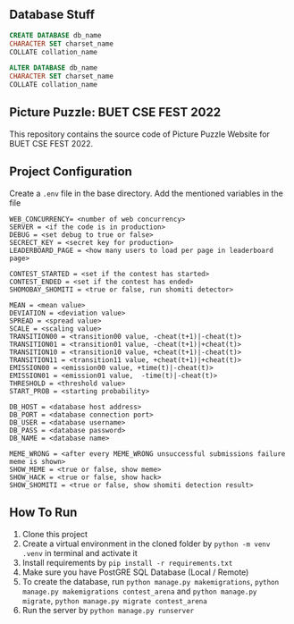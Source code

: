 ## Database Stuff
```sql
CREATE DATABASE db_name
CHARACTER SET charset_name
COLLATE collation_name

ALTER DATABASE db_name
CHARACTER SET charset_name
COLLATE collation_name
```


## Picture Puzzle: BUET CSE FEST 2022  
This repository contains the source code of Picture Puzzle Website for BUET CSE FEST 2022.  
  
## Project Configuration  
Create a `.env` file in the base directory. Add the mentioned variables in the file  

    WEB_CONCURRENCY= <number of web concurrency>
    SERVER = <if the code is in production>
    DEBUG = <set debug to true or false>
    SECRECT_KEY = <secret key for production>
    LEADERBOARD_PAGE = <how many users to load per page in leaderboard page>
    
    CONTEST_STARTED = <set if the contest has started>
    CONTEST_ENDED = <set if the contest has ended>
    SHOMOBAY_SHOMITI = <true or false, run shomiti detector>
    
    MEAN = <mean value>
    DEVIATION = <deviation value>
    SPREAD = <spread value>
    SCALE = <scaling value>
    TRANSITION00 = <transition00 value, -cheat(t+1)|-cheat(t)>
    TRANSITION01 = <transition01 value, -cheat(t+1)|+cheat(t)>
    TRANSITION10 = <transition10 value, +cheat(t+1)|-cheat(t)>
    TRANSITION11 = <transition11 value, +cheat(t+1)|+cheat(t)>
    EMISSION00 = <emission00 value, +time(t)|-cheat(t)>
    EMISSION01 = <emission01 value,  -time(t)|-cheat(t)>
    THRESHOLD = <threshold value>
    START_PROB = <starting probability>
    
    DB_HOST = <database host address>
    DB_PORT = <database connection port>
    DB_USER = <database username>
    DB_PASS = <database password>
    DB_NAME = <database name>
    
    MEME_WRONG = <after every MEME_WRONG unsuccessful submissions failure meme is shown>
    SHOW_MEME = <true or false, show meme>
    SHOW_HACK = <true or false, show hack>
    SHOW_SHOMITI = <true or false, show shomiti detection result>

    
    


  

  
## How To Run  
1. Clone this project  
2. Create a virtual environment in the cloned folder by `python -m venv .venv` in terminal and activate it 
3. Install requirements by `pip install -r requirements.txt`  
4. Make sure you have PostGRE SQL Database (Local / Remote)
5. To create the database, run `python manage.py makemigrations`, `python manage.py makemigrations contest_arena` and `python manage.py migrate`, `python manage.py migrate contest_arena` 
6. Run the server by `python manage.py runserver`
